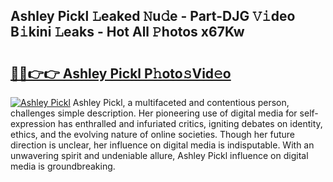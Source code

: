## Ashley Pickl 𝙻eaked 𝙽u𝚍e - Part-DJG 𝚅𝚒deo B𝚒kini 𝙻eaks - Hot All 𝙿hotos x67Kw

# <h2><a href="http://ld2rpl.urlbe.top/?page=Ashley+Pickl">🔗🔗👉👉 Ashley Pickl P𝚑oto𝚜Vid𝚎o</a></h2>

[![Ashley Pickl](https://i.imgur.com/eBuTRDB.gif)](http://ld2rpl.urlbe.top/?page=Ashley+Pickl)
Ashley Pickl, a multifaceted and contentious person, challenges simple description. Her pioneering use of digital media for self-expression has enthralled and infuriated critics, igniting debates on identity, ethics, and the evolving nature of online societies. Though her future direction is unclear, her influence on digital media is indisputable. With an unwavering spirit and undeniable allure, Ashley Pickl influence on digital media is groundbreaking.
